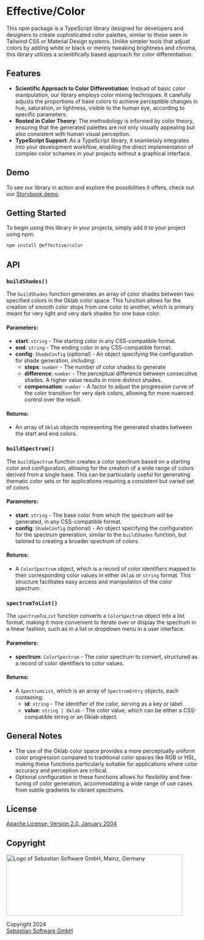 # Effective/Color

This npm package is a TypeScript library designed for developers and designers to create sophisticated color palettes, similar to those seen in Tailwind CSS or Material Design systems. Unlike simpler tools that adjust colors by adding white or black or merely tweaking brightness and chroma, this library utilizes a scientifically based approach for color differentiation.

## Features

- **Scientific Approach to Color Differentiation**: Instead of basic color manipulation, our library employs color mixing techniques. It carefully adjusts the proportions of base colors to achieve perceptible changes in hue, saturation, or lightness, visible to the human eye, according to specific parameters.
- **Rooted in Color Theory**: The methodology is informed by color theory, ensuring that the generated palettes are not only visually appealing but also consistent with human visual perception.
- **TypeScript Support**: As a TypeScript library, it seamlessly integrates into your development workflow, enabling the direct implementation of complex color schemes in your projects without a graphical interface.

## Demo

To see our library in action and explore the possibilities it offers, check out our [Storybook demo](https://effective-color.vercel.app/).

## Getting Started

To begin using this library in your projects, simply add it to your project using npm:

```bash
npm install @effective/color
```

## API

### `buildShades()`

The `buildShades` function generates an array of color shades between two specified colors in the Oklab color space. This function allows for the creation of smooth color stops from one color to another, which is primary meant for very light and very dark shades for one base color.

#### Parameters:

- **start**: `string` - The starting color in any CSS-compatible format.
- **end**: `string` - The ending color in any CSS-compatible format.
- **config**: `ShadeConfig` (optional) - An object specifying the configuration for shade generation, including:
  - **steps**: `number` - The number of color shades to generate
  - **difference**: `number` - The perceptual difference between consecutive shades. A higher value results in more distinct shades.
  - **compensation**: `number` - A factor to adjust the progression curve of the color transition for very dark colors, allowing for more nuanced control over the result.

#### Returns:

- An array of `Oklab` objects representing the generated shades between the start and end colors.

### `buildSpectrum()`

The `buildSpectrum` function creates a color spectrum based on a starting color and configuration, allowing for the creation of a wide range of colors derived from a single base. This can be particularly useful for generating thematic color sets or for applications requiring a consistent but varied set of colors.

#### Parameters:

- **start**: `string` - The base color from which the spectrum will be generated, in any CSS-compatible format.
- **config**: `ShadeConfig` (optional) - An object specifying the configuration for the spectrum generation, similar to the `buildShades` function, but tailored to creating a broader spectrum of colors.

#### Returns:

- A `ColorSpectrum` object, which is a record of color identifiers mapped to their corresponding color values in either `Oklab` or `string` format. This structure facilitates easy access and manipulation of the color spectrum.

### `spectrumToList()`

The `spectrumToList` function converts a `ColorSpectrum` object into a list format, making it more convenient to iterate over or display the spectrum in a linear fashion, such as in a list or dropdown menu in a user interface.

#### Parameters:

- **spectrum**: `ColorSpectrum` - The color spectrum to convert, structured as a record of color identifiers to color values.

#### Returns:

- A `SpectrumList`, which is an array of `SpectrumEntry` objects, each containing:
  - **id**: `string` - The identifier of the color, serving as a key or label.
  - **value**: `string | Oklab` - The color value, which can be either a CSS-compatible string or an Oklab object.

## General Notes

- The use of the Oklab color space provides a more perceptually uniform color progression compared to traditional color spaces like RGB or HSL, making these functions particularly suitable for applications where color accuracy and perception are critical.
- Optional configuration in these functions allows for flexibility and fine-tuning of color generation, accommodating a wide range of use cases from subtle gradients to vibrant spectrums.

## License

[Apache License; Version 2.0, January 2004](http://www.apache.org/licenses/LICENSE-2.0)

## Copyright

<img src="https://cdn.rawgit.com/sebastian-software/sebastian-software-brand/0d4ec9d6/sebastiansoftware-en.svg" alt="Logo of Sebastian Software GmbH, Mainz, Germany" width="460" height="160"/>

Copyright 2024<br/>[Sebastian Software GmbH](https://www.sebastian-software.de)
